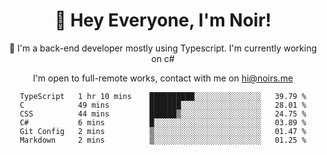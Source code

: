 <div align="center">

<h1 align="center">👋 Hey Everyone, I'm Noir! </h1>
  

 🎉  I'm a back-end developer mostly using Typescript. I'm currently working on c#

   
<p align="center">

  I'm open to full-remote works, contact with me on [hi@noirs.me](mailto:hi@noirs.me)
 
 </p>
   

  
<!--START_SECTION:waka-->

```text
TypeScript   1 hr 10 mins    ██████████░░░░░░░░░░░░░░░   39.79 %
C            49 mins         ███████░░░░░░░░░░░░░░░░░░   28.01 %
CSS          44 mins         ██████▒░░░░░░░░░░░░░░░░░░   24.75 %
C#           6 mins          █░░░░░░░░░░░░░░░░░░░░░░░░   03.89 %
Git Config   2 mins          ▒░░░░░░░░░░░░░░░░░░░░░░░░   01.47 %
Markdown     2 mins          ▒░░░░░░░░░░░░░░░░░░░░░░░░   01.25 %
```

<!--END_SECTION:waka-->
